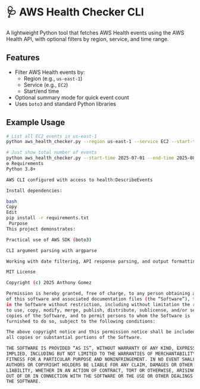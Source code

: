 # 🩺 AWS Health Checker CLI

A lightweight Python tool that fetches AWS Health events using the AWS Health API, with optional filters by region, service, and time range.

##  Features

- Filter AWS Health events by:
  - Region (e.g., `us-east-1`)
  - Service (e.g., `EC2`)
  - Start/end time
- Optional summary mode for quick event count
- Uses `boto3` and standard Python libraries

##  Example Usage

```bash
# List all EC2 events in us-east-1
python aws_health_checker.py --region us-east-1 --service EC2 --start-time 2025-07-01 --end-time 2025-08-01

# Just show total number of events
python aws_health_checker.py --start-time 2025-07-01 --end-time 2025-08-01 --summary
⚙️ Requirements
Python 3.8+

AWS CLI configured with access to health:DescribeEvents

Install dependencies:

bash
Copy
Edit
pip install -r requirements.txt
 Purpose
This project demonstrates:

Practical use of AWS SDK (boto3)

CLI argument parsing with argparse

Working with date filtering, API response parsing, and output formatting

MIT License

Copyright (c) 2025 Anthony Gomez

Permission is hereby granted, free of charge, to any person obtaining a copy
of this software and associated documentation files (the “Software”), to deal
in the Software without restriction, including without limitation the rights  
to use, copy, modify, merge, publish, distribute, sublicense, and/or sell      
copies of the Software, and to permit persons to whom the Software is         
furnished to do so, subject to the following conditions:                       

The above copyright notice and this permission notice shall be included in    
all copies or substantial portions of the Software.                           

THE SOFTWARE IS PROVIDED “AS IS”, WITHOUT WARRANTY OF ANY KIND, EXPRESS OR    
IMPLIED, INCLUDING BUT NOT LIMITED TO THE WARRANTIES OF MERCHANTABILITY,      
FITNESS FOR A PARTICULAR PURPOSE AND NONINFRINGEMENT. IN NO EVENT SHALL THE   
AUTHORS OR COPYRIGHT HOLDERS BE LIABLE FOR ANY CLAIM, DAMAGES OR OTHER        
LIABILITY, WHETHER IN AN ACTION OF CONTRACT, TORT OR OTHERWISE, ARISING FROM, 
OUT OF OR IN CONNECTION WITH THE SOFTWARE OR THE USE OR OTHER DEALINGS IN     
THE SOFTWARE.